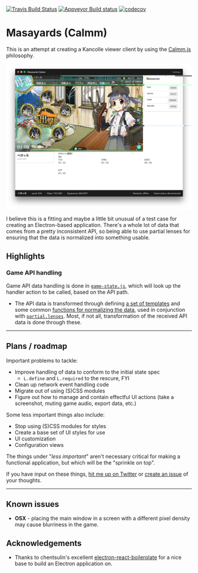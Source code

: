 
[![Travis Build Status](https://travis-ci.org/stuf/masayards-calmm.svg?branch=master)](https://travis-ci.org/stuf/masayards-calmm)
[![Appveyor Build status](https://ci.appveyor.com/api/projects/status/fo49nj630413db07?svg=true)](https://ci.appveyor.com/project/stuf/masayards-calmm)
[![codecov](https://codecov.io/gh/stuf/masayards-calmm/branch/master/graph/badge.svg)](https://codecov.io/gh/stuf/masayards-calmm)

# Masayards (Calmm)

This is an attempt at creating a Kancolle viewer client by using the [Calmm.js](https://github.com/calmm-js/documentation) philosophy.

![Screenshot](assets/screenshot.jpg)

I believe this is a fitting and maybe a little bit unusual of a test case for creating an Electron-based application. There's a whole lot of data that comes from a pretty inconsistent API, so being able to use partial lenses for ensuring that the data is normalized into something usable.

## Highlights

### Game API handling

Game API data handling is done in [`game-state.js`](app/modules/game/components/handlers/game-state.js), which will look up the handler action to be called, based on the API path.

 * The API data is transformed through defining [a set of templates](app/modules/game/components/handlers/_templates.js) and some common [functions for normalizing the data](app/modules/game/components/handlers/_normalizers.js), used in conjunction with [`partial.lenses`](https://github.com/calmm-js/partial.lenses). Most, if not all, transformation of the received API data is done through these.

---

## Plans / roadmap

Important problems to tackle:

 * Improve handling of data to conform to the initial state spec
   * `L.define` and `L.required` to the rescure, FYI
 * Clean up network event handling code
 * Migrate out of using (S)CSS modules
 * Figure out how to manage and contain effectful UI actions (take a screenshot, muting game audio, export data, etc.)

Some less important things also include:

 * Stop using (S)CSS modules for styles
 * Create a base set of UI styles for use
 * UI customization
 * Configuration views

The things under "_less important_" aren't necessary critical for making a functional application, but which will be the "sprinkle on top".

If you have input on these things, [hit me up on Twitter](https://twitter.com/piparkaq) or [create an issue](issues/) of your thoughts.

---

## Known issues

 * **OSX** - placing the main window in a screen with a different pixel density may cause blurriness in the game.

## Acknowledgements

 * Thanks to chentsulin's excellent [electron-react-boilerplate](https://github.com/chentsulin/electron-react-boilerplate) for a nice base to build an Electron application on.
